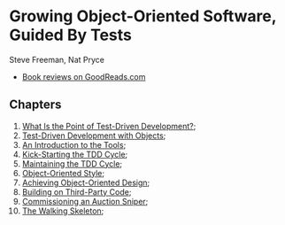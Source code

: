 # Growing Object-Oriented Software, Guided By Tests

Steve Freeman, Nat Pryce

- [Book reviews on GoodReads.com](https://www.goodreads.com/book/show/4268826-growing-object-oriented-software-guided-by-tests)

## Chapters

1. [What Is the Point of Test-Driven Development?](01_point_of_tdd.md);
2. [Test-Driven Development with Objects](02_tdd_with_objects.md);
3. [An Introduction to the Tools](03_introduction_to_the_tools.md);
4. [Kick-Starting the TDD Cycle](04_start_tdd_cycle.md);
5. [Maintaining the TDD Cycle](05_maintaining_tdd_cycle.md);
6. [Object-Oriented Style](06_object_oriented_style.md);
7. [Achieving Object-Oriented Design](07_object_oriented_design.md);
8. [Building on Third-Party Code](08_third_party_code.md);
9. [Commissioning an Auction Sniper](09_auction_sniper_example.md);
10. [The Walking Skeleton](10_walking_skeleton.md);
